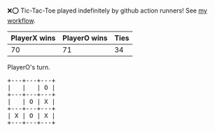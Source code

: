 :x::o: Tic-Tac-Toe played indefinitely by github action runners! See [my workflow](.github/workflows/play.yaml).

|PlayerX wins|PlayerO wins|Ties|
|-|-|-|
|70|71|34|

PlayerO's turn.

<pre>
+---+---+---+
|   |   | O |
+---+---+---+
|   | O | X |
+---+---+---+
| X | O | X |
+---+---+---+
</pre>